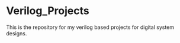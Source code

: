 # Verilog_Projects
This is the repository for my verilog based projects for digital system designs.
